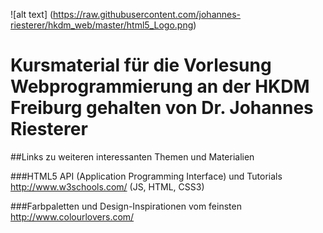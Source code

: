 ![alt text] (https://raw.githubusercontent.com/johannes-riesterer/hkdm_web/master/html5_Logo.png)

# Kursmaterial für die Vorlesung Webprogrammierung an der HKDM Freiburg gehalten von  Dr. Johannes Riesterer

##Links zu weiteren interessanten Themen und Materialien

###HTML5 API (Application Programming Interface) und Tutorials
http://www.w3schools.com/ (JS, HTML, CSS3)

###Farbpaletten und Design-Inspirationen vom feinsten
http://www.colourlovers.com/
